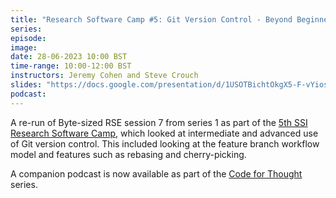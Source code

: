 ```yaml
---
title: "Research Software Camp #5: Git Version Control - Beyond Beginner Level"
series:
episode:
image:
date: 28-06-2023 10:00 BST
time-range: 10:00-12:00 BST
instructors: Jeremy Cohen and Steve Crouch
slides: "https://docs.google.com/presentation/d/1USOTBichtOkgX5-F-vYios3xhWSj1xtG9H5639Igo1E"
podcast: 
---
```


A re-run of Byte-sized RSE session 7 from series 1 as part of the [5th SSI Research Software 
Camp](https://www.software.ac.uk/Events/research-software-camp-fair-software), which looked 
at intermediate and advanced use of Git version control. This included looking at the 
feature branch workflow model and features such as rebasing and cherry-picking.

A companion podcast is now available as part of the
[Code for Thought](https://codeforthought.buzzsprout.com/) series.
